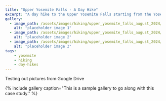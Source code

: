 ```yaml
---
title: "Upper Yosemite Falls - A Day Hike"
excerpt: "A day hike to the Upper Yosemite Falls starting from the Yosemite valley"
gallery:
  - image_path: /assets/images/hiking/upper_yosemite_falls_august_2024/IMG_4780.jpg
    alt: "placeholder image 1"
  - image_path: /assets/images/hiking/upper_yosemite_falls_august_2024/IMG_8157.jpg
    alt: "placeholder image 2"
  - image_path: /assets/images/hiking/upper_yosemite_falls_august_2024/IMG_8172.jpg
    alt: "placeholder image 3"
tags: 
    - yosemite
    - hiking
    - day-hikes
---
```

Testing out pictures from Google Drive

{% include gallery caption="This is a sample gallery to go along with this case study." %}
